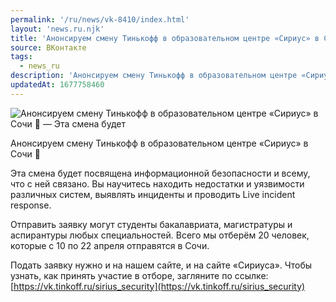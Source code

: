 ```yaml
---
permalink: '/ru/news/vk-8410/index.html'
layout: 'news.ru.njk'
title: 'Анонсируем смену Тинькофф в образовательном центре «Сириус» в Сочи 🌱 — Эта смена будет'
source: ВКонтакте
tags:
  - news_ru
description: 'Анонсируем смену Тинькофф в образовательном центре «Сириус» в Сочи 🌱 — Эта смена будет'
updatedAt: 1677758460
---
```

![Анонсируем смену Тинькофф в образовательном центре «Сириус» в Сочи 🌱 — Эта смена будет](https://sun1-91.userapi.com/impg/2JsBckr_fnYa55b0e3x08bKfd-yVCPVdlwde4w/3x6jRreK8E4.jpg?size=864x1080&quality=96&sign=071210a6fb8f8544be3a4651ca2631cf&c_uniq_tag=JZGHByIbQXBs37i3ou8k7etGybRQW7-eAVI78sj7ycQ&type=album)

Анонсируем смену Тинькофф в образовательном центре «Сириус» в Сочи 🌱

Эта смена будет посвящена информационной безопасности и всему, что с ней связано. Вы научитесь находить недостатки и уязвимости различных систем, выявлять инциденты и проводить Live incident response.

Отправить заявку могут студенты бакалавриата, магистратуры и аспирантуры любых специальностей. Всего мы отберём 20 человек, которые с 10 по 22 апреля отправятся в Сочи.

Подать заявку нужно и на нашем сайте, и на сайте «Сириуса». Чтобы узнать, как принять участие в отборе, загляните по ссылке: [https://vk.tinkoff.ru/sirius_security](https://vk.tinkoff.ru/sirius_security)
